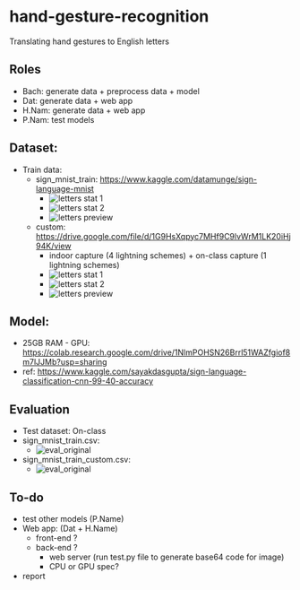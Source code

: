 # hand-gesture-recognition
Translating hand gestures to English letters

## Roles
- Bach: generate data + preprocess data + model
- Dat: generate data + web app 
- H.Nam: generate data + web app
- P.Nam: test models

## Dataset:
  - Train data: 
      - sign_mnist_train: https://www.kaggle.com/datamunge/sign-language-mnist
        - ![letters stat 1](./pics/sign_mnist_original_stat1.png)
        - ![letters stat 2](./pics/sign_mnist_original_stat2.png)
        - ![letters preview](./pics/sign_mnist_original_preview.png)
      - custom: https://drive.google.com/file/d/1G9HsXqpyc7MHf9C9lvWrM1LK20iHj94K/view
        - indoor capture (4 lightning schemes) + on-class capture (1 lightning schemes)
        - ![letters stat 1](./pics/custom_stat1.png)
        - ![letters stat 2](./pics/custom_stat2.png)
        - ![letters preview](./pics/custom_preview.png) 

## Model: 
  - 25GB RAM - GPU: https://colab.research.google.com/drive/1NlmPOHSN26Brrl51WAZfgiof8m7lJJMb?usp=sharing
  - ref: https://www.kaggle.com/sayakdasgupta/sign-language-classification-cnn-99-40-accuracy

## Evaluation
  - Test dataset: On-class
  - sign_mnist_train.csv:
    - ![eval_original](./pics/sign_mnist_original_eval.png)
  - sign_mnist_train_custom.csv:
    - ![eval_original](./pics/custom_eval.png)

## To-do
- test other models (P.Name)
- Web app: (Dat + H.Name)
    - front-end ?
    - back-end ?
        - web server (run test.py file to generate base64 code for image)
        - CPU or GPU spec?
- report